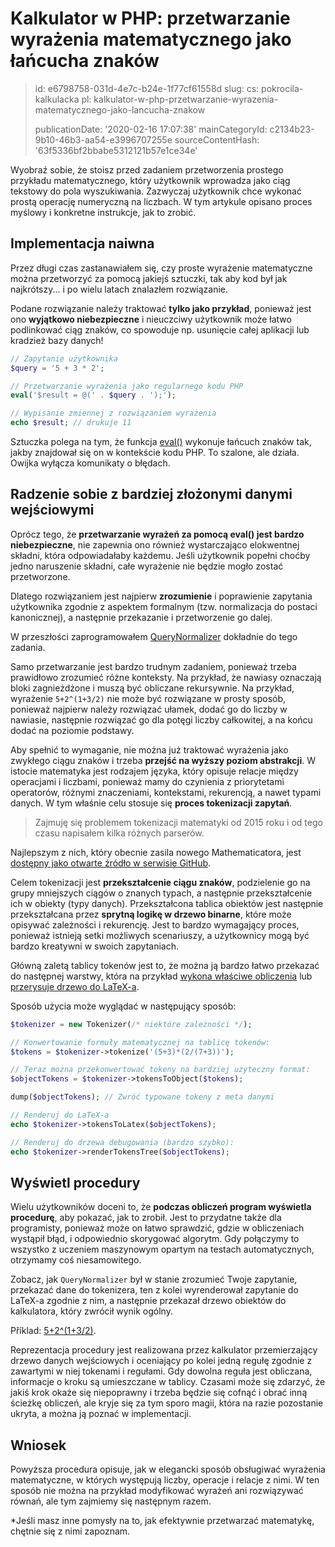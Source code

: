 Kalkulator w PHP: przetwarzanie wyrażenia matematycznego jako łańcucha znaków
=============================================================================

> id: e6798758-031d-4e7c-b24e-1f77cf61558d
> slug:
> 	cs: pokrocila-kalkulacka
> 	pl: kalkulator-w-php-przetwarzanie-wyrazenia-matematycznego-jako-lancucha-znakow
> 
> publicationDate: '2020-02-16 17:07:38'
> mainCategoryId: c2134b23-9b10-46b3-aa54-e3996707255e
> sourceContentHash: '63f5336bf2bbabe5312121b57e1ce34e'

Wyobraź sobie, że stoisz przed zadaniem przetworzenia prostego przykładu matematycznego, który użytkownik wprowadza jako ciąg tekstowy do pola wyszukiwania. Zazwyczaj użytkownik chce wykonać prostą operację numeryczną na liczbach. W tym artykule opisano proces myślowy i konkretne instrukcje, jak to zrobić.

Implementacja naiwna
-------------------

Przez długi czas zastanawiałem się, czy proste wyrażenie matematyczne można przetworzyć za pomocą jakiejś sztuczki, tak aby kod był jak najkrótszy... i po wielu latach znalazłem rozwiązanie.

Podane rozwiązanie należy traktować **tylko jako przykład**, ponieważ jest ono **wyjątkowo niebezpieczne** i nieuczciwy użytkownik może łatwo podlinkować ciąg znaków, co spowoduje np. usunięcie całej aplikacji lub kradzież bazy danych!

```php
// Zapytanie użytkownika
$query = '5 + 3 * 2';

// Przetwarzanie wyrażenia jako regularnego kodu PHP
eval('$result = @(' . $query . ');');

// Wypisanie zmiennej z rozwiązaniem wyrażenia
echo $result; // drukuje 11
```

Sztuczka polega na tym, że funkcja <a href="/function-eval">eval()</a> wykonuje łańcuch znaków tak, jakby znajdował się on w kontekście kodu PHP. To szalone, ale działa. Owijka wyłącza komunikaty o błędach.

Radzenie sobie z bardziej złożonymi danymi wejściowymi
--------------------------

Oprócz tego, że **przetwarzanie wyrażeń za pomocą eval() jest bardzo niebezpieczne**, nie zapewnia ono również wystarczająco elokwentnej składni, która odpowiadałaby każdemu. Jeśli użytkownik popełni choćby jedno naruszenie składni, całe wyrażenie nie będzie mogło zostać przetworzone.

Dlatego rozwiązaniem jest najpierw **zrozumienie** i poprawienie zapytania użytkownika zgodnie z aspektem formalnym (tzw. normalizacja do postaci kanonicznej), a następnie przekazanie i przetworzenie go dalej.

W przeszłości zaprogramowałem [QueryNormalizer](https://github.com/mathematicator-core/engine/blob/master/src/QueryNormalizer.php) dokładnie do tego zadania.

Samo przetwarzanie jest bardzo trudnym zadaniem, ponieważ trzeba prawidłowo zrozumieć różne konteksty. Na przykład, że nawiasy oznaczają bloki zagnieżdżone i muszą być obliczane rekursywnie. Na przykład, wyrażenie `5+2^(1+3/2)` nie może być rozwiązane w prosty sposób, ponieważ najpierw należy rozwiązać ułamek, dodać go do liczby w nawiasie, następnie rozwiązać go dla potęgi liczby całkowitej, a na końcu dodać na poziomie podstawy.

Aby spełnić to wymaganie, nie można już traktować wyrażenia jako zwykłego ciągu znaków i trzeba **przejść na wyższy poziom abstrakcji**. W istocie matematyka jest rodzajem języka, który opisuje relacje między operacjami i liczbami, ponieważ mamy do czynienia z priorytetami operatorów, różnymi znaczeniami, kontekstami, rekurencją, a nawet typami danych. W tym właśnie celu stosuje się **proces tokenizacji zapytań**.

> Zajmuję się problemem tokenizacji matematyki od 2015 roku i od tego czasu napisałem kilka różnych parserów.

Najlepszym z nich, który obecnie zasila nowego Mathematicatora, jest [dostępny jako otwarte źródło w serwisie GitHub](https://github.com/mathematicator-core/tokenizer).

Celem tokenizacji jest **przekształcenie ciągu znaków**, podzielenie go na grupy mniejszych ciągów o znanych typach, a następnie przekształcenie ich w obiekty (typy danych). Przekształcona tablica obiektów jest następnie przekształcana przez **sprytną logikę w drzewo binarne**, które może opisywać zależności i rekurencję. Jest to bardzo wymagający proces, ponieważ istnieją setki możliwych scenariuszy, a użytkownicy mogą być bardzo kreatywni w swoich zapytaniach.

Główną zaletą tablicy tokenów jest to, że można ją bardzo łatwo przekazać do następnej warstwy, która na przykład [wykona właściwe obliczenia](https://github.com/mathematicator-core/calculator) lub [przerysuje drzewo do LaTeX-a](https://github.com/mathematicator-core/tokenizer/blob/master/src/TokensToLatex.php).

Sposób użycia może wyglądać w następujący sposób:

```php
$tokenizer = new Tokenizer(/* niektóre zależności */);

// Konwertowanie formuły matematycznej na tablicę tokenów:
$tokens = $tokenizer->tokenize('(5+3)*(2/(7+3))');

// Teraz można przekonwertować tokeny na bardziej użyteczny format:
$objectTokens = $tokenizer->tokensToObject($tokens);

dump($objectTokens); // Zwróć typowane tokeny z meta danymi

// Renderuj do LaTeX-a
echo $tokenizer->tokensToLatex($objectTokens);

// Renderuj do drzewa debugowania (bardzo szybko):
echo $tokenizer->renderTokensTree($objectTokens);
```

Wyświetl procedury
-----------------

Wielu użytkowników doceni to, że **podczas obliczeń program wyświetla procedurę**, aby pokazać, jak to zrobił. Jest to przydatne także dla programisty, ponieważ może on łatwo sprawdzić, gdzie w obliczeniach wystąpił błąd, i odpowiednio skorygować algorytm. Gdy połączymy to wszystko z uczeniem maszynowym opartym na testach automatycznych, otrzymamy coś niesamowitego.

Zobacz, jak `QueryNormalizer` był w stanie zrozumieć Twoje zapytanie, przekazać dane do tokenizera, ten z kolei wyrenderował zapytanie do LaTeX-a zgodnie z nim, a następnie przekazał drzewo obiektów do kalkulatora, który zwrócił wynik ogólny.

Příklad: [5+2^(1+3/2)](https://mathematicator.com/search/5%2B2%5E%281%2B3/2%29).

Reprezentacja procedury jest realizowana przez kalkulator przemierzający drzewo danych wejściowych i oceniający po kolei jedną regułę zgodnie z zawartymi w niej tokenami i regułami. Gdy dowolna reguła jest obliczana, informacje o kroku są umieszczane w tablicy. Czasami może się zdarzyć, że jakiś krok okaże się niepoprawny i trzeba będzie się cofnąć i obrać inną ścieżkę obliczeń, ale kryje się za tym sporo magii, która na razie pozostanie ukryta, a można ją poznać w implementacji.

Wniosek
-----

Powyższa procedura opisuje, jak w elegancki sposób obsługiwać wyrażenia matematyczne, w których występują liczby, operacje i relacje z nimi. W ten sposób nie można na przykład modyfikować wyrażeń ani rozwiązywać równań, ale tym zajmiemy się następnym razem.

*Jeśli masz inne pomysły na to, jak efektywnie przetwarzać matematykę, chętnie się z nimi zapoznam.
